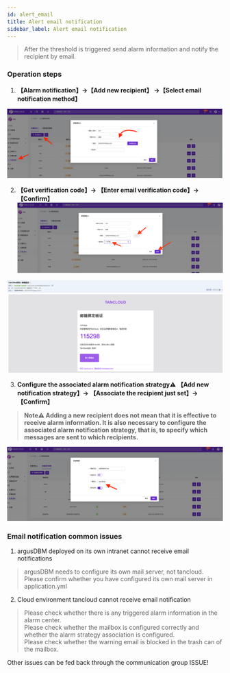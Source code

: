```yaml
---
id: alert_email  
title: Alert email notification       
sidebar_label: Alert email notification   
---
```


> After the threshold is triggered send alarm information and notify the recipient by email.      

### Operation steps  

1. **【Alarm notification】->【Add new recipient】 ->【Select email notification method】** 

![email](/img/docs/help/alert-notice-1.png)   

2. **【Get verification code】-> 【Enter email verification code】-> 【Confirm】**   
![email](/img/docs/help/alert-notice-2.png)    

![email](/img/docs/help/alert-notice-3.png)   

3. **Configure the associated alarm notification strategy⚠️ 【Add new notification strategy】-> 【Associate the recipient just set】-> 【Confirm】** 

> **Note⚠️ Adding a new recipient does not mean that it is effective to receive alarm information. It is also necessary to configure the associated alarm notification strategy, that is, to specify which messages are sent to which recipients.**  

![email](/img/docs/help/alert-notice-4.png)    


### Email notification common issues    

1. argusDBM deployed on its own intranet cannot receive email notifications   
> argusDBM needs to configure its own mail server, not tancloud. Please confirm whether you have configured its own mail server in application.yml     

2. Cloud environment tancloud cannot receive email notification  
> Please check whether there is any triggered alarm information in the alarm center.   
> Please check whether the mailbox is configured correctly and whether the alarm strategy association is configured.  
> Please check whether the warning email is blocked in the trash can of the mailbox.     

Other issues can be fed back through the communication group ISSUE!
